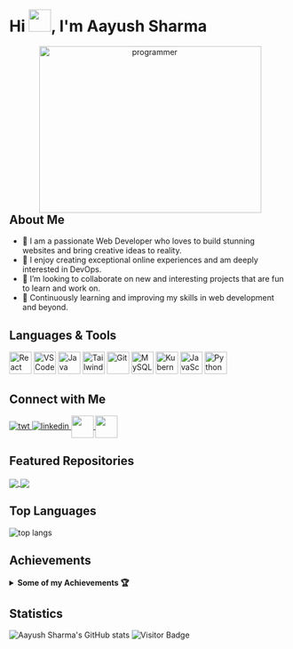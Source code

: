 # Hi <img src="https://github.com/TheDudeThatCode/TheDudeThatCode/blob/master/Assets/Hi.gif" width="40px">, I'm Aayush Sharma

<div align="center">
  <img align="right" alt="programmer" src="https://github.com/Aayush987/Aayush987/assets/92387745/9e5599ff-9078-440f-98e2-f0b36769a2e3" height="300" width="400" style="vertical-align:middle;margin:0px 50px"/>
</div>

## About Me

- 👀 I am a passionate Web Developer who loves to build stunning websites and bring creative ideas to reality.
- 🌟 I enjoy creating exceptional online experiences and am deeply interested in DevOps.
- 💞️ I’m looking to collaborate on new and interesting projects that are fun to learn and work on.
- 🚀 Continuously learning and improving my skills in web development and beyond.

## Languages & Tools

<div align="left">
  <img src="https://cdn.jsdelivr.net/gh/devicons/devicon/icons/react/react-original-wordmark.svg" alt="React" width="40" height="40"/>
  <img src="https://cdn.jsdelivr.net/gh/devicons/devicon/icons/vscode/vscode-original-wordmark.svg" alt="VSCode" width="40" height="40"/>
  <img src="https://cdn.jsdelivr.net/gh/devicons/devicon/icons/java/java-original-wordmark.svg" alt="Java" width="40" height="40"/>
  <img src="https://cdn.jsdelivr.net/gh/devicons/devicon/icons/tailwindcss/tailwindcss-original-wordmark.svg" alt="TailwindCSS" width="40" height="40"/>          
  <img src="https://cdn.jsdelivr.net/gh/devicons/devicon/icons/git/git-original-wordmark.svg" alt="Git" width="40" height="40"/>
  <img src="https://cdn.jsdelivr.net/gh/devicons/devicon/icons/mysql/mysql-original-wordmark.svg" alt="MySQL" width="40" height="40"/>
  <img src="https://img.icons8.com/color/2x/kubernetes.png" alt="Kubernetes" width="40" height="40"/>
  <img src="https://cdn.jsdelivr.net/gh/devicons/devicon/icons/javascript/javascript-original.svg" alt="JavaScript" width="40" height="40"/>
  <img src="https://cdn.jsdelivr.net/gh/devicons/devicon/icons/python/python-original-wordmark.svg" alt="Python" width="40" height="40"/>
</div>

## Connect with Me

<div align="left" gap="2px">
 <a href = "https://twitter.com/Aayush47163" target ="_blank">
 <img src = "https://img.shields.io/badge/-Twitter-00acee?style=flat-square&logo=Twitter&logoColor=white" alt="twt" />
 <a>
 <a href = "https://www.linkedin.com/in/aayush-sharma967/" target = "_blank">
  <img src = "https://img.shields.io/badge/-LinkedIn-0e76a8?style=flat-square&logo=Linkedin&logoColor=white" alt="linkedin" />
 </a>
  <a href="mailto:aayushsharma47163@gmail.com">
    <img align="center" src="https://img.icons8.com/color/48/000000/gmail-new.png" height="40" width="40"/>
  </a>
  <a href="https://portfolio-website-v2-rho.vercel.app/">
    <img align="center" src="https://github.com/Aayush987/Aayush987/assets/92387745/e48ad6b7-7d43-454d-b7c0-644d195ef499" height="40" width="40"/>
  </a>
</div>

## Featured Repositories

<div align="left">
  <a href="https://github.com/Aayush987/Portfolio-Website-V2">
    <img align="center" src="https://github-readme-stats.vercel.app/api/pin/?username=Aayush987&repo=Portfolio-Website-V2&theme=gotham&show_owner=true" />
  </a>
  <a href="https://github.com/Aayush987/Express-Blog-">
    <img align="center" src="https://github-readme-stats.vercel.app/api/pin/?username=Aayush987&repo=Express-Blog-&theme=gotham&show_owner=true" />
  </a>
</div>

## Top Languages
<div align = "left">
 <img src = "https://github-readme-stats.vercel.app/api/top-langs/?username=Aayush987&theme=gotham&layout=compact" alt="top langs" />
</div>

## Achievements
<details>
<summary><b> Some of my Achievements 🏆 </b></summary>summary>

<br />
- 🏆 <blockquote class="twitter-tweet"><img src = "https://github.com/Aayush987/Aayush987/assets/92387745/8380eb95-e190-43a5-b270-1a0655e70557" alt="twt1" /><p lang="en" dir="ltr">As today marks the end of the coding period of the <a href="https://twitter.com/girlscriptsoc?ref_src=twsrc%5Etfw">@girlscriptsoc</a> 2022 program, here&#39;s a thread🧵of my experience of this 3-month long journey:</p>&mdash; Aayush Sharma (@Aayush47163) <a href="https://twitter.com/Aayush47163/status/1531650695690358784?ref_src=twsrc%5Etfw">May 31, 2022</a>
- 🥇 <blockquote class="twitter-tweet"><a href="https://x.com/Aayush47163/status/1548719142089682944"><img src = "https://github.com/Aayush987/Aayush987/assets/92387745/ca055c05-9e49-44ba-983d-bd7d474bb605" alt="twt2" /></a><p lang="en" dir="ltr">Yayyyyy, finally 3 months of learning and contributing pays off. Thank you <a href="https://twitter.com/girlscriptsoc?ref_src=twsrc%5Etfw">@girlscriptsoc</a> for the certificate and this awesome opportunity.</p>&mdash; Aayush Sharma (@Aayush47163) <a href="https://x.com/Aayush47163/status/1548719142089682944">July 17, 2022</a></blockquote>  
- 🌟 <blockquote class="twitter-tweet"><p lang="en" dir="ltr"><a href="https://twitter.com/Aayush47163/status/1509182408238964736?ref_src=twsrc%5Etfw"><img src="https://github.com/Aayush987/Aayush987/assets/92387745/6eef17d2-c22a-4451-8a74-65e47d4149b5" alt="twt3" /></a><p>We Rock 🔥🔥..</p> <a href="https://t.co/5heoebDjTG">https://t.co/5heoebDjTG</a></p>&mdash; Aayush Sharma (@Aayush47163) <a href="https://twitter.com/Aayush47163/status/1509182408238964736?ref_src=twsrc%5Etfw">March 30, 2022</a></blockquote>
</details>

## Statistics

<div align="left">
  <img src="https://github-readme-stats.vercel.app/api?username=Aayush987&show_icons=true&theme=ambient_gradient" alt="Aayush Sharma's GitHub stats" />
  <img src="https://visitor-badge.laobi.icu/badge?page_id=Aayush987" alt="Visitor Badge" />
</div>
